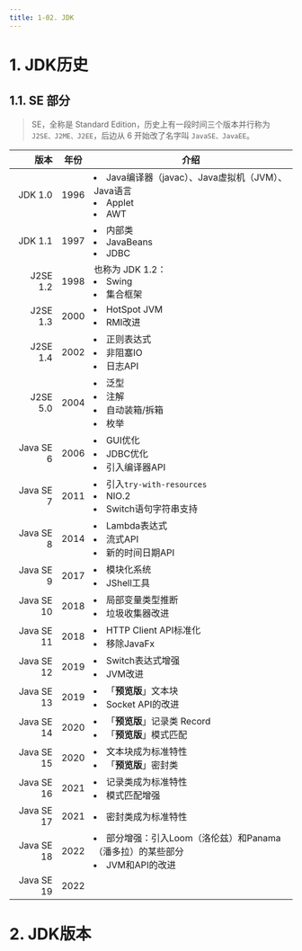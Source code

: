 ```yaml
---
title: 1-02. JDK
---
```


# 1. JDK历史

## 1.1. SE 部分

> SE，全称是 Standard Edition，历史上有一段时间三个版本并行称为 `J2SE、J2ME、J2EE`，后边从 6 开始改了名字叫 `JavaSE、JavaEE`。

|版本|年份|介绍|
|---:|:---:|---|
| JDK 1.0 | 1996 | <li>Java编译器（javac）、Java虚拟机（JVM）、Java语言<li>Applet<li>AWT
|JDK 1.1|1997|<li>内部类</li><li>JavaBeans</li><li>JDBC</li>
|J2SE 1.2|1998|也称为 JDK 1.2：<br><li>Swing</li><li>集合框架</li>
|J2SE 1.3|2000|<li>HotSpot JVM</li><li>RMI改进</li>
|J2SE 1.4|2002|<li>正则表达式</li><li>非阻塞IO</li><li>日志API</li>
|J2SE 5.0|2004|<li>泛型</li><li>注解</li><li>自动装箱/拆箱</li><li>枚举</li>
|Java SE 6|2006|<li>GUI优化</li><li>JDBC优化</li><li>引入编译器API</li>
|Java SE 7|2011|<li>引入`try-with-resources` </li><li>NIO.2</li><li>Switch语句字符串支持</li>
|Java SE 8|2014|<li>Lambda表达式</li><li>流式API</li><li>新的时间日期API</li>
|Java SE 9|2017|<li>模块化系统</li><li>JShell工具</li>
|Java SE 10|2018|<li>局部变量类型推断</li><li>垃圾收集器改进</li>
|Java SE 11|2018|<li>HTTP Client API标准化</li><li>移除JavaFx</li>
|Java SE 12|2019|<li>Switch表达式增强</li><li>JVM改进</li>
|Java SE 13|2019|<li>「**预览版**」文本块</li><li>Socket API的改进</li>
|Java SE 14|2020|<li>「**预览版**」记录类 Record</li><li>「**预览版**」模式匹配</li>
|Java SE 15|2020|<li>文本块成为标准特性</li><li>「**预览版**」密封类</li>
|Java SE 16|2021|<li>记录类成为标准特性</li><li>模式匹配增强</li>
|Java SE 17|2021|<li>密封类成为标准特性</li>
|Java SE 18|2022|<li>部分增强：引入Loom（洛伦兹）和Panama（潘多拉）的某些部分</li><li>JVM和API的改进</li>
|Java SE 19|2022|

# 2. JDK版本